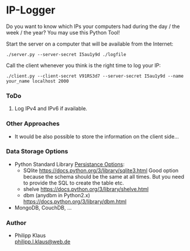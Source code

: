
# IP-Logger

Do you want to know which IPs your computers had during the day / the week / the year?
You may use this Python Tool!

Start the server on a computer that will be available from the Internet:

    ./server.py --server-secret I5au1y9d ./logfile

Call the client whenever you think is the right time to log your IP:

    ./client.py --client-secret V91RS3d7 --server-secret I5au1y9d --name your_name localhost 2000

### ToDo

1. Log IPv4 and IPv6 if available.

### Other Approaches


* It would be also possible to store the information on the client side...

### Data Storage Options

* Python Standard Library [Persistance Options](https://docs.python.org/3/library/persistence.html):
  * SQlite
    <https://docs.python.org/3/library/sqlite3.html>
    Good option because the schema should be the same at all times. But you need to provide the SQL to create the table etc.
  * shelve
    <https://docs.python.org/3/library/shelve.html>
  * dbm (anydbm in Python2.x)
    <https://docs.python.org/3/library/dbm.html>
* MongoDB, CouchDB, ...

### Author

* Philipp Klaus  
  <philipp.l.klaus@web.de>

